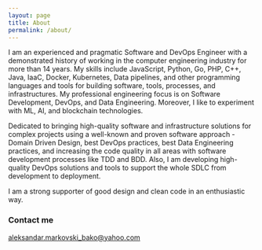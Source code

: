 ```yaml
---
layout: page
title: About
permalink: /about/
---
```


I am an experienced and pragmatic Software and DevOps Engineer with a demonstrated history of working in the computer engineering industry for more than 14 years. My skills include JavaScript, Python, Go, PHP, C++, Java, IaaC, Docker, Kubernetes, Data pipelines, and other programming languages and tools for building software, tools, processes, and infrastructures. My professional engineering focus is on Software Development, DevOps, and Data Engineering. Moreover, I like to experiment with ML, AI, and blockchain technologies.

Dedicated to bringing high-quality software and infrastructure solutions for complex projects using a well-known and proven software approach - Domain Driven Design, best DevOps practices, best Data Engineering practices, and increasing the code quality in all areas with software development processes like TDD and BDD. Also, I am developing high-quality DevOps solutions and tools to support the whole SDLC from development to deployment.

I am a strong supporter of good design and clean code in an enthusiastic way.  


### Contact me

[aleksandar.markovski_bako@yahoo.com](mailto:aleksandar.markovski_bako@yahoo.com)
